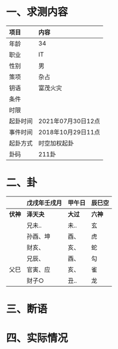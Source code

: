 # 一、求测内容
|项目|内容|
|:-|:-|
|年龄|34|
|职业|IT|
|性别|男|
|策项|杂占|
|钥语|富茂火灾|
|条件||
|时限||
|起卦时间|2021年07月30日12点|
|事件时间|2018年10月29日11点|
|起卦方式|时空加权起卦|
|卦码|211卦|

# 二、卦
||戊戌年壬戌月|甲午日|辰巳空|
|:-|:-|:-|:-|
|**伏神**|**泽天夬**|**大过**|**六神**|
||兄未..|未..|玄|
||孙酉、坤|酉、|虎|
||财亥、|亥、|蛇|
||兄辰、|酉、|勾|
|父巳|官寅、应|亥、|雀|
||财子○|丑..|龙|


# 三、断语

# 四、实际情况
